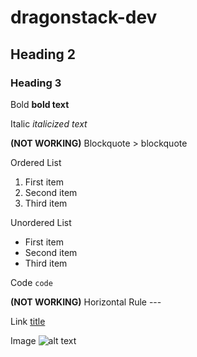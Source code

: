 # dragonstack-dev

## Heading 2

### Heading 3

Bold 	**bold text**

Italic 	*italicized text*

**(NOT WORKING)** Blockquote 	> blockquote

Ordered List 
1. First item
2. Second item
3. Third item


Unordered List 	
- First item
- Second item
- Third item


Code 	`code`

**(NOT WORKING)** Horizontal Rule 	---

Link 	[title](https://www.example.com)

Image 	![alt text](image.jpg)
